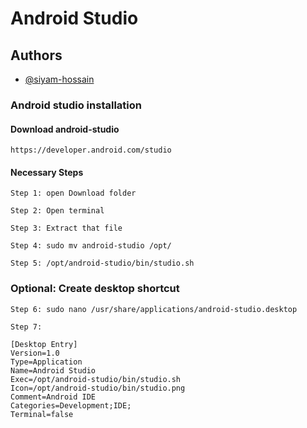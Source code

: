
# Android Studio




## Authors
- [@siyam-hossain](https://github.com/siyam-hossain/)



### Android studio installation

#### Download android-studio

```
https://developer.android.com/studio
```

#### Necessary Steps
```
Step 1: open Download folder
```
```
Step 2: Open terminal
```
```
Step 3: Extract that file
```
```
Step 4: sudo mv android-studio /opt/
```
```
Step 5: /opt/android-studio/bin/studio.sh
```

### Optional: Create desktop shortcut
```
Step 6: sudo nano /usr/share/applications/android-studio.desktop
```
```
Step 7: 

[Desktop Entry]
Version=1.0
Type=Application
Name=Android Studio
Exec=/opt/android-studio/bin/studio.sh
Icon=/opt/android-studio/bin/studio.png
Comment=Android IDE
Categories=Development;IDE;
Terminal=false
```





